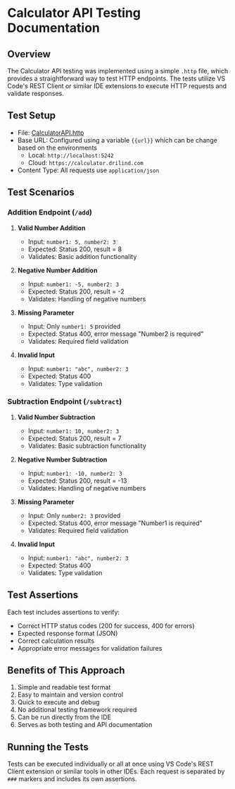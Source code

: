 # Calculator API Testing Documentation

## Overview
The Calculator API testing was implemented using a simple `.http` file, which provides a straightforward way to test HTTP endpoints. The tests utilize VS Code's REST Client or similar IDE extensions to execute HTTP requests and validate responses.

## Test Setup
- File: [CalculatorAPI.http](Code/EnhancedProject/CalculatorAPI.http)
- Base URL: Configured using a variable `{{url}}` which can be change based on the environments 
    - Local: `http://localhost:5242`
    - Cloud: `https://calculator.drilind.com`
- Content Type: All requests use `application/json`

## Test Scenarios

### Addition Endpoint (`/add`)

1. **Valid Number Addition**
   - Input: `number1: 5, number2: 3`
   - Expected: Status 200, result = 8
   - Validates: Basic addition functionality

2. **Negative Number Addition**
   - Input: `number1: -5, number2: 3`
   - Expected: Status 200, result = -2
   - Validates: Handling of negative numbers

3. **Missing Parameter**
   - Input: Only `number1: 5` provided
   - Expected: Status 400, error message "Number2 is required"
   - Validates: Required field validation

4. **Invalid Input**
   - Input: `number1: "abc", number2: 3`
   - Expected: Status 400
   - Validates: Type validation

### Subtraction Endpoint (`/subtract`)

1. **Valid Number Subtraction**
   - Input: `number1: 10, number2: 3`
   - Expected: Status 200, result = 7
   - Validates: Basic subtraction functionality

2. **Negative Number Subtraction**
   - Input: `number1: -10, number2: 3`
   - Expected: Status 200, result = -13
   - Validates: Handling of negative numbers

3. **Missing Parameter**
   - Input: Only `number2: 3` provided
   - Expected: Status 400, error message "Number1 is required"
   - Validates: Required field validation

4. **Invalid Input**
   - Input: `number1: "abc", number2: 3`
   - Expected: Status 400
   - Validates: Type validation

## Test Assertions
Each test includes assertions to verify:
- Correct HTTP status codes (200 for success, 400 for errors)
- Expected response format (JSON)
- Correct calculation results
- Appropriate error messages for validation failures

## Benefits of This Approach
1. Simple and readable test format
2. Easy to maintain and version control
3. Quick to execute and debug
4. No additional testing framework required
5. Can be run directly from the IDE
6. Serves as both testing and API documentation

## Running the Tests
Tests can be executed individually or all at once using VS Code's REST Client extension or similar tools in other IDEs. Each request is separated by `###` markers and includes its own assertions.